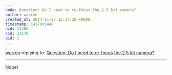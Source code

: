 ```yaml
---
node: Question: Do I need to re-focus the 2.5 kit camera?
author: warren
created_at: 2014-11-27 13:37:28 +0000
timestamp: 1417095448
nid: 11406
cid: 23170
uid: 1
---
```




[warren](../profile/warren) replying to: [Question: Do I need to re-focus the 2.5 kit camera?](../notes/hussain/11-26-2014/question-do-i-need-to-re-focus-the-2-5-kit-camera)

----
Nope!
